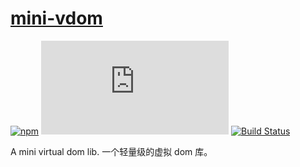 # [mini-vdom](https://github.com/shalldie/mini-mvvm/tree/master/packages/mini-vdom)

[![npm](https://img.shields.io/npm/v/mini-vdom)](https://www.npmjs.com/package/mini-vdom) [![file size](https://img.shields.io/github/size/shalldie/mini-mvvm/dist/mini-vdom.js)](https://www.npmjs.com/package/mini-vdom) [![Build Status](https://travis-ci.org/shalldie/mini-mvvm.svg?branch=master)](https://travis-ci.org/shalldie/mini-mvvm)

A mini virtual dom lib. 一个轻量级的虚拟 dom 库。

<DemoMiniVdom-DemoMiniVdom />
